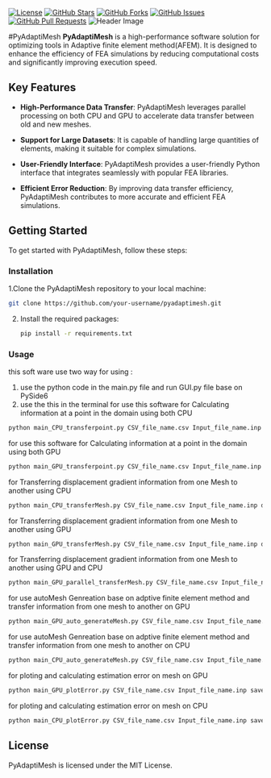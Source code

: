 

[![License](https://img.shields.io/badge/License-MIT-blue.svg)](LICENSE)
[![GitHub Stars](https://img.shields.io/github/stars/amirkhatami888/PyAdaptiMesh)](https://github.com/amirkhatami888/PyAdaptiMesh/stargazers)
[![GitHub Forks](https://img.shields.io/github/forks/amirkhatami888/PyAdaptiMesh)](https://github.com/amirkhatami888/PyAdaptiMesh/network/members)
[![GitHub Issues](https://img.shields.io/github/issues/amirkhatami888/PyAdaptiMesh)](https://github.com/amirkhatami888/PyAdaptiMesh/issues)
[![GitHub Pull Requests](https://img.shields.io/github/issues-pr/amirkhatami888/PyAdaptiMesh)](https://github.com/amirkhatami888/PyAdaptiMesh/pulls)
![Header Image](https://pyadaptimesh.ir/pyadaptiMesh.jpg)

#PyAdaptiMesh
**PyAdaptiMesh** is a high-performance software solution for optimizing tools in  Adaptive finite element method(AFEM). It is designed to enhance the efficiency of FEA simulations by reducing computational costs and significantly improving execution speed.

## Key Features

- **High-Performance Data Transfer**: PyAdaptiMesh leverages parallel processing on both CPU and GPU to accelerate data transfer between old and new meshes.

- **Support for Large Datasets**: It is capable of handling large quantities of elements, making it suitable for complex simulations.

- **User-Friendly Interface**: PyAdaptiMesh provides a user-friendly Python interface that integrates seamlessly with popular FEA libraries.

- **Efficient Error Reduction**: By improving data transfer efficiency, PyAdaptiMesh contributes to more accurate and efficient FEA simulations.

## Getting Started

To get started with PyAdaptiMesh, follow these steps:

### Installation

 1.Clone the PyAdaptiMesh repository to your local machine:

   ```sh
   git clone https://github.com/your-username/pyadaptimesh.git

   ```
2. Install the required packages:

   ```sh
   pip install -r requirements.txt
   ```  

### Usage
this soft ware use two way for using :
1. use the python code in the main.py file and run GUI.py file base on PySide6
2. use the this in the terminal 
for use this software for Calculating information at a point in the domain using both CPU 
```sh
python main_CPU_transferpoint.py CSV_file_name.csv Input_file_name.inp X Y
```
for use this software for Calculating information at a point in the domain using both GPU 
```sh
python main_GPU_transferpoint.py CSV_file_name.csv Input_file_name.inp X Y
```
for Transferring displacement gradient information from one Mesh to another using CPU
```sh
python main_CPU_transferMesh.py CSV_file_name.csv Input_file_name.inp datFile_name.dat save_directory 
```
for Transferring displacement gradient information from one Mesh to another using GPU
```sh
python main_GPU_transferMesh.py CSV_file_name.csv Input_file_name.inp datFile_name.dat save_directory thread_x thread_y
```
for Transferring displacement gradient information from one Mesh to another using GPU and CPU
```sh
python main_GPU_parallel_transferMesh.py CSV_file_name.csv Input_file_name.inp datFile_name.dat save_directory thread_x thread_y number_of_core_for_CPU
```
for use autoMesh Genreation base on adptive finite element method and transfer information from one mesh to another on GPU
```sh
python main_GPU_auto_generateMesh.py CSV_file_name.csv Input_file_name.inp IGES_file_name.igs save_directory  max_iteration_number ratio_selection
```
for use autoMesh Genreation base on adptive finite element method and transfer information from one mesh to another on CPU
```sh
python main_CPU_auto_generateMesh.py CSV_file_name.csv Input_file_name.inp IGES_file_name.igs save_directory  max_iteration_number ratio_selection
```
for ploting and calculating estimation error on mesh on GPU
```sh
python main_GPU_plotError.py CSV_file_name.csv Input_file_name.inp save_directory
```
for ploting and calculating estimation error on mesh on CPU
```sh
python main_CPU_plotError.py CSV_file_name.csv Input_file_name.inp save_directory
```

## License
PyAdaptiMesh is licensed under the MIT License.

